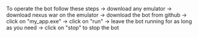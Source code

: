 To operate the bot follow  these steps
-> download any emulator 
-> download nexus war on the emulator 
-> download the bot from github
-> click on "my_app.exe"
-> click on "run"
-> leave the bot running for as long as you need 
-> click on "stop" to stop the bot 
